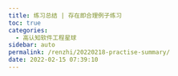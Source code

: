 ```yaml
---
title: 练习总结 | 存在即合理例子练习
toc: true
categories: 
  - 高认知软件工程星球
sidebar: auto
permalink: /renzhi/20220218-practise-summary/
date: 2022-02-15 07:39:10
---
```




